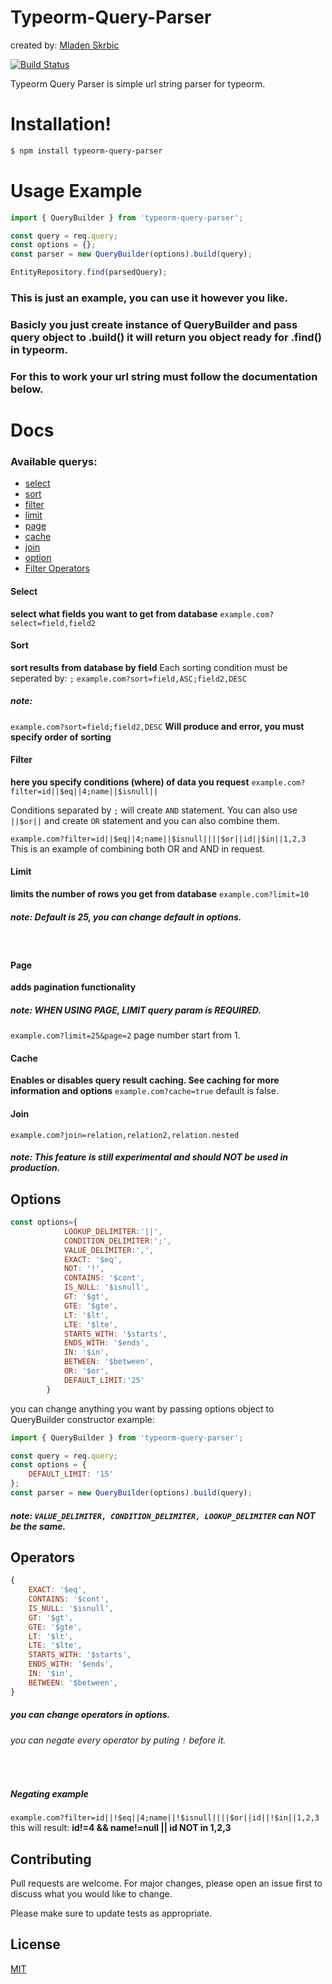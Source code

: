 # Typeorm-Query-Parser

created by: [Mladen Skrbic](https://github.com/LaMbA3)

[![Build Status](https://travis-ci.org/joemccann/dillinger.svg?branch=master)](https://travis-ci.org/joemccann/dillinger)

Typeorm Query Parser is simple url string parser for typeorm.

# Installation!

```sh
$ npm install typeorm-query-parser
```

# Usage Example

```javascript
import { QueryBuilder } from 'typeorm-query-parser';

const query = req.query;
const options = {};
const parser = new QueryBuilder(options).build(query);

EntityRepository.find(parsedQuery);
```

### This is just an example, you can use it however you like.
### Basicly you just create instance of QueryBuilder and pass query object to .build() it will return you object ready for .find() in typeorm.
### For this to work your url string must follow the documentation below.

# Docs

### Available querys:
- [select](#Select)
- [sort](#Sort)
- [filter](#Filter)
- [limit](#Limit)
- [page](#Page)
- [cache](#Cache)
- [join](#Join)
- [option](#Options)
- [Filter Operators](#Operators)

#### Select
**select what fields you want to get from database**
```example.com?select=field,field2```

#### Sort
**sort results from database by field**
Each sorting condition must be seperated by: ```;```
```example.com?sort=field,ASC;field2,DESC```
##### note: 
```example.com?sort=field;field2,DESC```
**Will produce and error, you must specify order of sorting**

#### Filter
**here you specify conditions (where) of data you request**
```example.com?filter=id||$eq||4;name||$isnull||```

Conditions separated by ```;``` will create ```AND``` statement.
You can also use ```||$or||``` and create ```OR``` statement and you can also combine them.

```example.com?filter=id||$eq||4;name||$isnull||||$or||id||$in||1,2,3```
This is an example of combining both OR and AND in request.

#### Limit
**limits the number of rows you get from database**
```example.com?limit=10```
##### note: Default is 25, you can change default in options. 
&nbsp;
#### Page
**adds pagination functionality**
##### note: WHEN USING PAGE, LIMIT query param is REQUIRED.
```example.com?limit=25&page=2```
page number start from 1. 

#### Cache
**Enables or disables query result caching. See caching for more information and options**
```example.com?cache=true```
default is false.

#### Join
```example.com?join=relation,relation2,relation.nested```
##### note: This feature is still experimental and should NOT be used in production.

## Options
```javascript
const options={
            LOOKUP_DELIMITER:'||',
            CONDITION_DELIMITER:';',
            VALUE_DELIMITER:',',
            EXACT: '$eq',
            NOT: '!',
            CONTAINS: '$cont',
            IS_NULL: '$isnull',
            GT: '$gt',
            GTE: '$gte',
            LT: '$lt',
            LTE: '$lte',
            STARTS_WITH: '$starts',
            ENDS_WITH: '$ends',
            IN: '$in',
            BETWEEN: '$between',
            OR: '$or',
            DEFAULT_LIMIT:'25'
        }
```
you can change anything you want by passing options object to QueryBuilder constructor
example:
```javascript
import { QueryBuilder } from 'typeorm-query-parser';

const query = req.query;
const options = {
    DEFAULT_LIMIT: '15'
};
const parser = new QueryBuilder(options).build(query);
```
##### note: ```VALUE_DELIMITER, CONDITION_DELIMITER, LOOKUP_DELIMITER``` can NOT be the same.

## Operators
```javascript
{
    EXACT: '$eq',
    CONTAINS: '$cont',
    IS_NULL: '$isnull',
    GT: '$gt',
    GTE: '$gte',
    LT: '$lt',
    LTE: '$lte',
    STARTS_WITH: '$starts',
    ENDS_WITH: '$ends',
    IN: '$in',
    BETWEEN: '$between',
}
```
##### you can change operators in options.
###### you can negate every operator by puting ```!``` before it.
&nbsp;
##### Negating example
```example.com?filter=id||!$eq||4;name||!$isnull||||$or||id||!$in||1,2,3```
this will result: **id!=4 && name!=null || id NOT in 1,2,3**
## Contributing
Pull requests are welcome. For major changes, please open an issue first to discuss what you would like to change.

Please make sure to update tests as appropriate.

## License
[MIT](https://choosealicense.com/licenses/mit/)